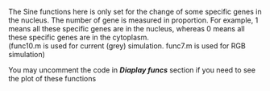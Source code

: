 The Sine functions here is only set for the change of some specific genes in the nucleus. The number of gene is measured in proportion. 
For example, 1 means all these specific genes are in the nucleus, whereas 0 means all these specific genes are in the cytoplasm.   
(func10.m is used for current (grey) simulation. func7.m is used for RGB simulation)  
  
  You may uncomment the code in **_Diaplay funcs_** section if you need to see the plot of these functions
